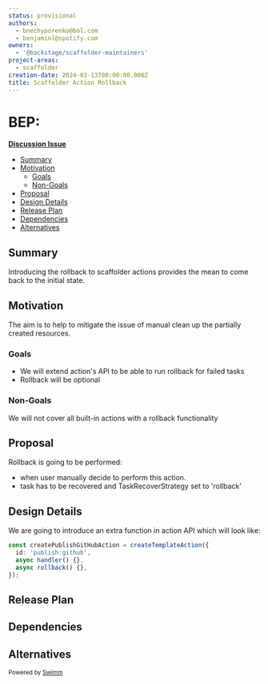 ```yaml
---
status: provisional
authors:
  - bnechyporenko@bol.com
  - benjaminl@spotify.com
owners:
  - '@backstage/scaffolder-maintainers'
project-areas:
  - scaffolder
creation-date: 2024-03-13T00:00:00.000Z
title: Scaffolder Action Rollback
---
```

# BEP: <!-- Your short, descriptive title -->

[**Discussion Issue**](https://github.com/backstage/backstage/issues/NNNNN)

- [Summary](#summary)
- [Motivation](#motivation)
  - [Goals](#goals)
  - [Non-Goals](#non-goals)
- [Proposal](#proposal)
- [Design Details](#design-details)
- [Release Plan](#release-plan)
- [Dependencies](#dependencies)
- [Alternatives](#alternatives)

## Summary

Introducing the rollback to scaffolder actions provides the mean to come back to the initial state.

## Motivation

The aim is to help to mitigate the issue of manual clean up the partially created resources.

### Goals

- We will extend action's API to be able to run rollback for failed tasks
- Rollback will be optional

### Non-Goals

We will not cover all built-in actions with a rollback functionality

## Proposal

Rollback is going to be performed:

- when user manually decide to perform this action.
- task has to be recovered and TaskRecoverStrategy set to 'rollback'

## Design Details

We are going to introduce an extra function in action API which will look like:

```typescript
const createPublishGitHubAction = createTemplateAction({
  id: 'publish:github',
  async handler() {},
  async rollback() {},
});
```

## Release Plan

<!-- This section should describe the rollout process for any new features. It must take our version policies into account and plan for a phased rollout if this change affects any existing stable APIs.

If there is any particular feedback to be gathered during the rollout, this should be described here as well. -->

## Dependencies

<!-- List any dependencies that this work has on other BEPs or features. -->

## Alternatives

<!-- What other approaches did you consider, and why did you rule them out? These do not need to be as detailed as the proposal, but should include enough information to express the idea and why it was not acceptable. -->

<SwmMeta version="3.0.0"><sup>Powered by [Swimm](https://app.swimm.io/)</sup></SwmMeta>
